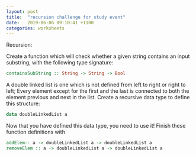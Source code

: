 ```yaml
---
layout: post
title:  "recursion challenge for study event"
date:   2019-06-06 09:10:41 +1100
categories: worksheets
---
```


Recursion:

Create a function which will check whether a given string contains an input substring, with the following type signature:
```haskell 
containsSubString :: String -> String -> Bool
```


A double linked list is one which is not defined from left to right or right to left; Every element except for the first and the last is connected to both the element previous and next in the list.  Create a recursive data type to define this structure:
```haskell
data doubleLinkedList a
```
Now that you have defined this data type, you need to use it!  Finish these function definitions with 
```haskell
addElem:: a -> doubleLinkedList a -> doubleLinkedList a
removeElem :: a -> doubleLinkedList a -> doubleLinkedList a
```
